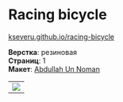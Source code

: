 # Racing bicycle #

[kseveru.github.io/racing-bicycle](https://kseveru.github.io/racing-bicycle/ "Открыть проект")

**Верстка**: резиновая  
**Страниц**: 1  
**Макет**: [Abdullah Un Noman](https://dribbble.com/unnoman)  

<table>
  <tr>
    <td>
      <a href="https://kseveru.github.io/img/preview-racing-bicycle.png" title="Открыть макет">
        <img src="https://kseveru.github.io/img/preview-racing-bicycle-small.png">
      </a>
    </td>
  </tr>
</table>
